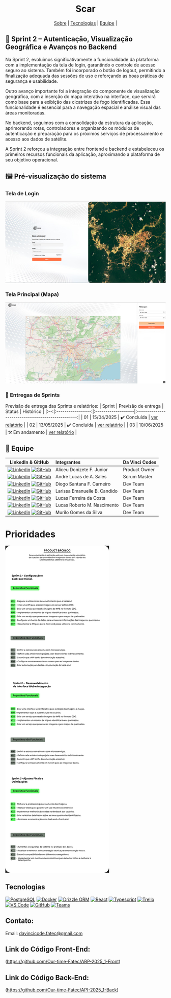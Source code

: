 <h1 align="center"> Scar </h1>

<span id="topo">
<p align="center">
    <a href="#sobre">Sobre</a>  |  
<!--    <a href="#backlogs">Backlogs, Épicos & User Stories</a>  | --> 
    <a href="#tecnologias">Tecnologias</a>  |  
    <a href="#equipe">Equipe</a> | 
</p>
   
<span id="sobre">

## :bookmark_tabs: Sprint 2 – Autenticação, Visualização Geográfica e Avanços no Backend

Na Sprint 2, evoluímos significativamente a funcionalidade da plataforma com a implementação da tela de login, garantindo o controle de acesso seguro ao sistema. Também foi incorporado o botão de logout, permitindo a finalização adequada das sessões de uso e reforçando as boas práticas de segurança e usabilidade.

Outro avanço importante foi a integração do componente de visualização geográfica, com a inserção do mapa interativo na interface, que servirá como base para a exibição das cicatrizes de fogo identificadas. Essa funcionalidade é essencial para a navegação espacial e análise visual das áreas monitoradas.

No backend, seguimos com a consolidação da estrutura da aplicação, aprimorando rotas, controladores e organizando os módulos de autenticação e preparação para os próximos serviços de processamento e acesso aos dados de satélite.

A Sprint 2 reforçou a integração entre frontend e backend e estabeleceu os primeiros recursos funcionais da aplicação, aproximando a plataforma de seu objetivo operacional.

## 🖼️ Pré-visualização do sistema

### Tela de Login
![Tela de Login](https://github.com/Our-time-Fatec/API-2025_1-Documentacao/blob/main/login-sprint2.png)

### Tela Principal (Mapa)
![Tela Principal](https://github.com/Our-time-Fatec/API-2025_1-Documentacao/blob/main/mapview-sprint2.png)

### 🏁 Entregas de Sprints
Previsão de entrega das Sprints e relatórios:
| Sprint | Previsão de entrega | Status           | Histórico |
|:--:|:-----------------:|:-------------------|:-------------------------------------------------:|
| 01 | 15/04/2025        | ✔️ Concluída       | [ver relatório](https://github.com/Our-time-Fatec/API-2025_1-Documentacao/blob/rel1/README.md) |
| 02 | 13/05/2025        | ✔️ Concluída       | [ver relatório](https://github.com/Our-time-Fatec/API-2025_1-Documentacao/blob/rel2/README.md) |
| 03 | 10/06/2025        | ⚒️ Em andamento    | [ver relatório](https://github.com/Our-time-Fatec/API-2025_1-Documentacao/blob/rel3/README.md) |

<span id="equipe">

## :busts_in_silhouette: Equipe

|                                                                                                                                                LinkedIn & GitHub                                                                                                                                                | Integrantes                  | Da Vinci Codes | 
| :-------------------------------------------------------------------------------------------------------------------------------------------------------------------------------------------------------------------------------------------------------------------------------------------------------------: | :--------------------------  | :------------ | 
[![Linkedin](https://img.shields.io/badge/Linkedin-blue?style=flat-square&logo=Linkedin&logoColor=white)](https://www.linkedin.com/in/aliceujunior/) [![GitHub](https://img.shields.io/badge/GitHub-111217?style=flat-square&logo=github&logoColor=white)](https://github.com/AliceuJunior)            | Aliceu Donizete F. Junior    | Product Owner |
|           [![Linkedin](https://img.shields.io/badge/Linkedin-blue?style=flat-square&logo=Linkedin&logoColor=white)](#) [![GitHub](https://img.shields.io/badge/GitHub-111217?style=flat-square&logo=github&logoColor=white)](https://github.com/andreluke)               | André Lucas de A. Sales      | Scrum Master     |
|             [![Linkedin](https://img.shields.io/badge/Linkedin-blue?style=flat-square&logo=Linkedin&logoColor=white)](https://www.linkedin.com/in/diogo-santana-592621263/) [![GitHub](https://img.shields.io/badge/GitHub-111217?style=flat-square&logo=github&logoColor=white)](https://github.com/diogosfc)              | Diogo Santana F. Carneiro    | Dev Team      |
|             [![Linkedin](https://img.shields.io/badge/Linkedin-blue?style=flat-square&logo=Linkedin&logoColor=white)](www.linkedin.com/in/larissa-candido-70b199298) [![GitHub](https://img.shields.io/badge/GitHub-111217?style=flat-square&logo=github&logoColor=white)](https://github.com/larixyz)              | Larissa Emanuelle B. Candido    | Dev Team      |
|         [![Linkedin](https://img.shields.io/badge/Linkedin-blue?style=flat-square&logo=Linkedin&logoColor=white)]([https://www.linkedin.com/in/larissa-candido-70b199298](https://www.linkedin.com/in/lucascostadwn/)) [![GitHub](https://img.shields.io/badge/GitHub-111217?style=flat-square&logo=github&logoColor=white)](https://github.com/lucasdwn)           | Lucas Ferreira da Costa        | Dev Team      |
|      [![Linkedin](https://img.shields.io/badge/Linkedin-blue?style=flat-square&logo=Linkedin&logoColor=white)](#) [![GitHub](https://img.shields.io/badge/GitHub-111217?style=flat-square&logo=github&logoColor=white)](https://github.com/LucasRbnc)              | Lucas Roberto M. Nascimento  | Dev Team     |
|         [![Linkedin](https://img.shields.io/badge/Linkedin-blue?style=flat-square&logo=Linkedin&logoColor=white)](https://www.linkedin.com/in/luiz-nascimento-4404b6119) [![GitHub](https://img.shields.io/badge/GitHub-111217?style=flat-square&logo=github&logoColor=white)](https://github.com/MuriloGGSilva)           | Murilo Gomes da Silva        | Dev Team      |

# Prioridades 

![Backlog](https://github.com/Our-time-Fatec/API-2025_1-Documentacao/blob/main/Backlog%202025-1.png)

## Tecnologias
<a href="https://www.postgresql.org/"><img src="https://img.shields.io/badge/PostgreSQL-316192?style=for-the-badge&logo=postgresql&logoColor=white" alt="PostgreSQL" /></a>
<a href="https://www.docker.com/"><img src="https://img.shields.io/badge/Docker-0db7ed?style=for-the-badge&logo=docker&logoColor=white" alt="Docker" /></a>
<a href="https://orm.drizzle.team/"><img src="https://img.shields.io/badge/Drizzle-ced4da?style=for-the-badge&logoColor=black" alt="Drizzle ORM" /></a>
<a href="https://react.dev/"><img src="https://img.shields.io/badge/React_Native-CED4DA?style=for-the-badge&logo=react&logoColor=61DAFB" alt="React"/></a>
<a href=""><img src="https://img.shields.io/badge/TypeScript-CED4DA?style=for-the-badge&logo=typescript&logoColor=white" alt="Typescript"/></a>
<a href="https://trello.com/pt-BR"><img src="https://img.shields.io/badge/Trello-CED4DA?style=for-the-badge&logo=trello&logoColor=white" alt="Trello" /></a>
<a href="https://code.visualstudio.com/"><img src="https://img.shields.io/badge/VS_Code-CED4DA?style=for-the-badge&logo=visual%20studio%20code&logoColor=0078D4" alt="VS Code" /></a>
<a href="https://github.com/Our-time-Fatec"><img src="https://img.shields.io/badge/GitHub-CED4DA?style=for-the-badge&logo=github&logoColor=20232A" alt="GitHub" /></a>
<a href="https://www.microsoft.com/pt-br/microsoft-teams/log-in"><img src="https://img.shields.io/badge/Microsoft_Teams-CED4DA?style=for-the-badge&logo=microsoft-teams&logoColor=white" alt="Teams" /></a>
      
## Contato:
 Email: davincicode.fatec@gmail.com

## Link do Código Front-End:

(https://github.com/Our-time-Fatec/ABP-2025_1-Front)

## Link do Código Back-End:

(https://github.com/Our-time-Fatec/API-2025_1-Back)
